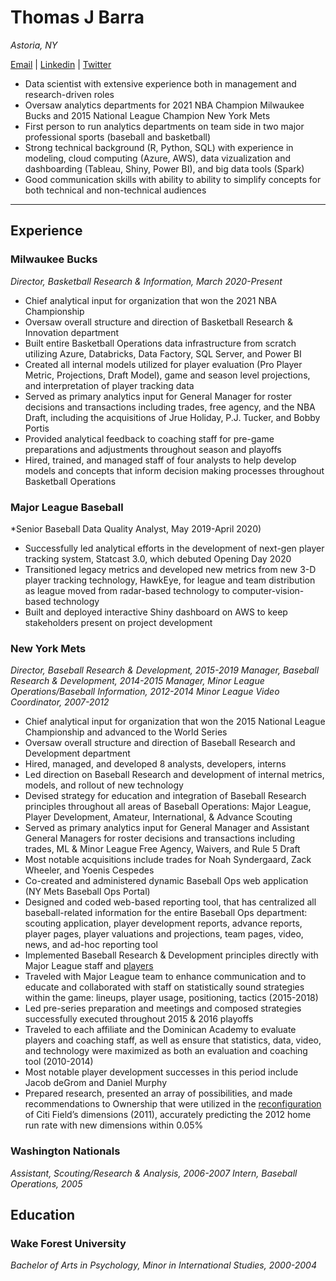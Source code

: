 # Thomas J Barra

*Astoria, NY*

[Email](tjbarra@gmail.com) | [Linkedin](https://www.linkedin.com/in/tj-barra-a701394) | [Twitter](https://mobile.twitter.com/therealtjb)

* Data scientist with extensive experience both in management and research-driven roles
* Oversaw analytics departments for 2021 NBA Champion Milwaukee Bucks and 2015 National League Champion New York Mets
* First person to run analytics departments on team side in two major professional sports (baseball and basketball)
* Strong technical background (R, Python, SQL) with experience in modeling, cloud computing (Azure, AWS), data vizualization and dashboarding (Tableau, Shiny, Power BI), and big data tools (Spark)
* Good communication skills with ability to ability to simplify concepts for both technical and non-technical audiences

---
## Experience

### Milwaukee Bucks
*Director, Basketball Research & Information, March 2020-Present*

* Chief analytical input for organization that won the 2021 NBA Championship
* Oversaw overall structure and direction of Basketball Research & Innovation department  
* Built entire Basketball Operations data infrastructure from scratch utilizing Azure, Databricks, Data Factory, SQL Server, and Power BI
* Created all internal models utilized for player evaluation (Pro Player Metric, Projections, Draft Model), game and season level projections, and interpretation of player tracking data
* Served as primary analytics input for General Manager for roster decisions and transactions including trades, free agency, and the NBA Draft, including the acquisitions of Jrue Holiday, P.J. Tucker, and Bobby Portis
* Provided analytical feedback to coaching staff for pre-game preparations and adjustments throughout season and playoffs
* Hired, trained, and managed staff of four analysts to help develop models and concepts that inform decision making processes throughout Basketball Operations 

### Major League Baseball
*Senior Baseball Data Quality Analyst, May 2019-April 2020)

* Successfully led analytical efforts in the development of next-gen player tracking system, Statcast 3.0, which debuted Opening Day 2020
* Transitioned legacy metrics and developed new metrics from new 3-D player tracking technology, HawkEye, for league and team distribution as league moved from radar-based technology to computer-vision-based technology
* Built and deployed interactive Shiny dashboard on AWS to keep stakeholders present on project development

### New York Mets
*Director, Baseball Research & Development, 2015-2019*
*Manager, Baseball Research & Development, 2014-2015*
*Manager, Minor League Operations/Baseball Information, 2012-2014* 
*Minor League Video Coordinator, 2007-2012* 

* Chief analytical input for organization that won the 2015 National League Championship and advanced to the World Series
* Oversaw overall structure and direction of Baseball Research and Development department  
* Hired, managed, and developed 8 analysts, developers, interns
* Led direction on Baseball Research and development of internal metrics, models, and rollout of new technology 
* Devised strategy for education and integration of Baseball Research principles throughout all areas of Baseball Operations: Major League, Player Development, Amateur, International, & Advance Scouting 
* Served as primary analytics input for General Manager and Assistant General Managers for roster decisions and transactions including trades, ML & Minor League Free Agency, Waivers, and Rule 5 Draft
* Most notable acquisitions include trades for Noah Syndergaard, Zack Wheeler, and Yoenis Cespedes
* Co-created and administered dynamic Baseball Ops web application (NY Mets Baseball Ops Portal) 
* Designed and coded web-based reporting tool, that has centralized all baseball-related information for the entire Baseball Ops department: scouting application, player development reports, advance reports, player pages, player valuations and projections, team pages, video, news, and ad-hoc reporting tool 
* Implemented Baseball Research & Development principles directly with Major League staff and [players](https://www.mlb.com/news/mets-paul-sewald-looking-to-make-bullpen-c218890988) 
* Traveled with Major League team to enhance communication and to educate and collaborated with staff on statistically sound strategies within the game: lineups, player usage, positioning, tactics (2015-2018)
* Led pre-series preparation and meetings and composed strategies successfully executed throughout 2015 & 2016 playoffs 
* Traveled to each affiliate and the Dominican Academy to evaluate players and coaching staff, as well as ensure that statistics, data, video, and technology were maximized as both an evaluation and coaching tool (2010-2014) 
* Most notable player development successes in this period include Jacob deGrom and Daniel Murphy
* Prepared research, presented an array of possibilities, and made recommendations to Ownership that were utilized in the [reconfiguration](https://www.nytimes.com/2014/11/19/sports/baseball/mets-fences-citi-field.html) of Citi Field’s dimensions (2011), accurately predicting the 2012 home run rate with new dimensions within 0.05%

### Washington Nationals 
*Assistant, Scouting/Research & Analysis, 2006-2007* 
*Intern, Baseball Operations, 2005* 

## Education

### Wake Forest University 
*Bachelor of Arts in Psychology, Minor in International Studies, 2000-2004* 


